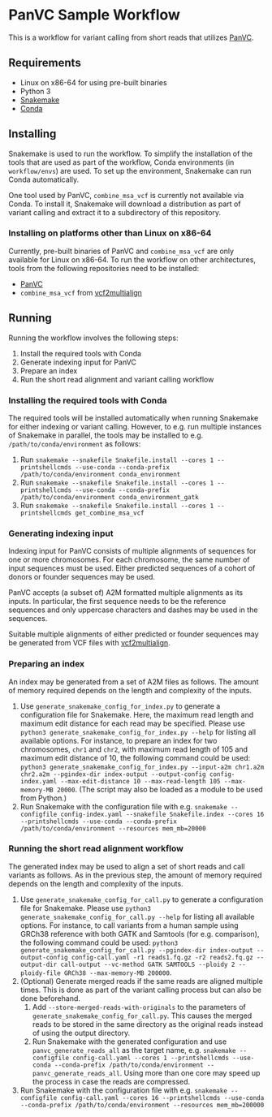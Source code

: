 PanVC Sample Workflow
=====================

This is a workflow for variant calling from short reads that utilizes [PanVC](https://gitlab.com/dvalenzu/PanVC/-/tree/PanVC-2.0-rc-tsnorri).


Requirements
------------
 * Linux on x86-64 for using pre-built binaries
 * Python 3
 * [Snakemake](https://snakemake.readthedocs.io/)
 * [Conda](https://conda.io/)


Installing
----------
Snakemake is used to run the workflow. To simplify the installation of the tools that are used as part of the workflow, Conda environments (in `workflow/envs`) are used. To set up the environment, Snakemake can run Conda automatically.

One tool used by PanVC, `combine_msa_vcf` is currently not available via Conda. To install it, Snakemake will download a distribution as part of variant calling and extract it to a subdirectory of this repository.


### Installing on platforms other than Linux on x86-64

Currently, pre-built binaries of PanVC and `combine_msa_vcf` are only available for Linux on x86-64. To run the workflow on other architectures, tools from the following repositories need to be installed:

 * [PanVC](https://gitlab.com/dvalenzu/PanVC/-/tree/PanVC-2.0-rc-tsnorri)
 * `combine_msa_vcf` from [vcf2multialign](https://github.com/tsnorri/vcf2multialign)


Running
-------

Running the workflow involves the following steps:

 1. Install the required tools with Conda
 2. Generate indexing input for PanVC
 3. Prepare an index
 4. Run the short read alignment and variant calling workflow

### Installing the required tools with Conda

The required tools will be installed automatically when running Snakemake for either indexing or variant calling. However, to e.g. run multiple instances of Snakemake in parallel, the tools may be installed to e.g. `/path/to/conda/environment` as follows:

 1. Run `snakemake --snakefile Snakefile.install --cores 1 --printshellcmds --use-conda --conda-prefix /path/to/conda/environment conda_environment`
 2. Run `snakemake --snakefile Snakefile.install --cores 1 --printshellcmds --use-conda --conda-prefix /path/to/conda/environment conda_environment_gatk`
 3. Run `snakemake --snakefile Snakefile.install --cores 1 --printshellcmds get_combine_msa_vcf`

### Generating indexing input

Indexing input for PanVC consists of multiple alignments of sequences for one or more chromosomes. For each chromosome, the same number of input sequences must be used. Either predicted sequences of a cohort of donors or founder sequences may be used.

PanVC accepts (a subset of) A2M formatted multiple alignments as its inputs. In particular, the first sequence needs to be the reference sequences and only uppercase characters and dashes may be used in the sequences.

Suitable multiple alignments of either predicted or founder sequences may be generated from VCF files with [vcf2multialign](https://github.com/tsnorri/vcf2multialign).

### Preparing an index

An index may be generated from a set of A2M files as follows. The amount of memory required depends on the length and complexity of the inputs.

 1. Use `generate_snakemake_config_for_index.py` to generate a configuration file for Snakemake. Here, the maximum read length and maximum edit distance for each read may be specified. Please use `python3 generate_snakemake_config_for_index.py --help` for listing all available options. For instance, to prepare an index for two chromosomes, `chr1` and `chr2`, with maximum read length of 105 and maximum edit distance of 10, the following command could be used: `python3 generate_snakemake_config_for_index.py --input-a2m chr1.a2m chr2.a2m --pgindex-dir index-output --output-config config-index.yaml --max-edit-distance 10 --max-read-length 105 --max-memory-MB 20000`. (The script may also be loaded as a module to be used from Python.)
 2. Run Snakemake with the configuration file with e.g. `snakemake --configfile config-index.yaml --snakefile Snakefile.index --cores 16 --printshellcmds --use-conda --conda-prefix /path/to/conda/environment --resources mem_mb=20000`

### Running the short read alignment workflow

The generated index may be used to align a set of short reads and call variants as follows. As in the previous step, the amount of memory required depends on the length and complexity of the inputs.

 1. Use `generate_snakemake_config_for_call.py` to generate a configuration file for Snakemake. Please use `python3 generate_snakemake_config_for_call.py --help` for listing all available options. For instance, to call variants from a human sample using GRCh38 reference with both GATK and Samtools (for e.g. comparison), the following command could be used: `python3 generate_snakemake_config_for_call.py --pgindex-dir index-output --output-config config-call.yaml -r1 reads1.fq.gz -r2 reads2.fq.gz --output-dir call-output --vc-method GATK SAMTOOLS --ploidy 2 --ploidy-file GRCh38 --max-memory-MB 200000`.
 2. (Optional) Generate merged reads if the same reads are aligned multiple times. This is done as part of the variant calling process but can also be done beforehand.
    1. Add `--store-merged-reads-with-originals` to the parameters of `generate_snakemake_config_for_call.py`. This causes the merged reads to be stored in the same directory as the original reads instead of using the output directory.
    2. Run Snakemake with the generated configuration and use `panvc_generate_reads_all` as the target name, e.g. `snakemake --configfile config-call.yaml --cores 1 --printshellcmds --use-conda --conda-prefix /path/to/conda/environment -- panvc_generate_reads_all`. Using more than one core may speed up the process in case the reads are compressed.
 3. Run Snakemake with the configuration file with e.g. `snakemake --configfile config-call.yaml --cores 16 --printshellcmds
 --use-conda --conda-prefix /path/to/conda/environment --resources mem_mb=200000`
